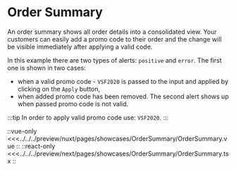 # Order Summary

An order summary shows all order details into a consolidated view. Your customers can easily add a promo code to their order and the change will be visible immediately after applying a valid code.

In this example there are two types of alerts: `positive` and `error`. 
The first one is shown in two cases:
- when a valid promo code - `VSF2020` is passed to the input and applied by clicking on the `Apply` button,
- when added promo code has been removed.
The second alert shows up when passed promo code is not valid.

:::tip
In order to apply valid promo code use: `VSF2020`.
:::

<Showcase showcase-name="OrderSummary/OrderSummary" style="min-height:600px">

::vue-only
<<<../../../preview/nuxt/pages/showcases/OrderSummary/OrderSummary.vue
::
::react-only
<<<../../../preview/next/pages/showcases/OrderSummary/OrderSummary.tsx
::

</Showcase>
